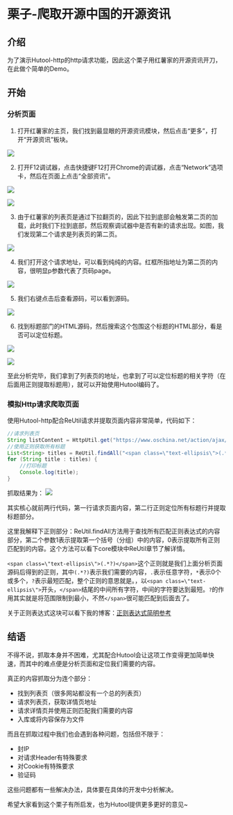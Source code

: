 栗子-爬取开源中国的开源资讯
===

## 介绍
为了演示Hutool-http的http请求功能，因此这个栗子用红薯家的开源资讯开刀，在此做个简单的Demo。

## 开始

### 分析页面
1. 打开红薯家的主页，我们找到最显眼的开源资讯模块，然后点击“更多”，打开“开源资讯”板块。

![](https://static.oschina.net/uploads/img/201711/19204312_zJD8.png)

2. 打开F12调试器，点击快捷键F12打开Chrome的调试器，点击“Network”选项卡，然后在页面上点击“全部资讯”。

![](https://static.oschina.net/uploads/img/201711/19204634_1ahd.png)

![](https://static.oschina.net/uploads/img/201711/19204743_eJBy.png)

3. 由于红薯家的列表页是通过下拉翻页的，因此下拉到底部会触发第二页的加载，此时我们下拉到底部，然后观察调试器中是否有新的请求出现。如图，我们发现第二个请求是列表页的第二页。

![](https://static.oschina.net/uploads/img/201711/19205000_V7Sj.png)

4. 我们打开这个请求地址，可以看到纯纯的内容。红框所指地址为第二页的内容，很明显p参数代表了页码page。

![](https://static.oschina.net/uploads/img/201711/19205156_dTb8.png)

5. 我们右键点击后查看源码，可以看到源码。

![](https://static.oschina.net/uploads/img/201711/19205356_lQBd.png)

6. 找到标题部门的HTML源码，然后搜索这个包围这个标题的HTML部分，看是否可以定位标题。

![](https://static.oschina.net/uploads/img/201711/19205448_Cn4w.png)

![](https://static.oschina.net/uploads/img/201711/19205601_HgAv.png)

至此分析完毕，我们拿到了列表页的地址，也拿到了可以定位标题的相关字符（在后面用正则提取标题用），就可以开始使用Hutool编码了。

### 模拟Http请求爬取页面
使用Hutool-http配合ReUtil请求并提取页面内容非常简单，代码如下：

```java
//请求列表页
String listContent = HttpUtil.get("https://www.oschina.net/action/ajax/get_more_news_list?newsType=&p=2");
//使用正则获取所有标题
List<String> titles = ReUtil.findAll("<span class=\"text-ellipsis\">(.*?)</span>", listContent, 1);
for (String title : titles) {
	//打印标题
	Console.log(title);
}
```

抓取结果为：
![](https://static.oschina.net/uploads/img/201711/19210437_aJDc.png)

其实核心就前两行代码，第一行请求页面内容，第二行正则定位所有标题行并提取标题部分。

这里我解释下正则部分：ReUtil.findAll方法用于查找所有匹配正则表达式的内容部分，第二个参数1表示提取第一个括号（分组）中的内容，0表示提取所有正则匹配到的内容。这个方法可以看下core模块中ReUtil章节了解详情。

`<span class=\"text-ellipsis\">(.*?)</span>`这个正则就是我们上面分析页面源码后得到的正则，其中`(.*?)`表示我们需要的内容，`.`表示任意字符，`*`表示0个或多个，`?`表示最短匹配，整个正则的意思就是。，以`<span class=\"text-ellipsis\">`开头，`</span>`结尾的中间所有字符，中间的字符要达到最短。`?`的作用其实就是将范围限制到最小，不然`</span>`很可能匹配到后面去了。

关于正则表达式这块可以看下我的博客：[正则表达式简明参考](http://luxiaolei.com/regex-guide)

## 结语
不得不说，抓取本身并不困难，尤其配合Hutool会让这项工作变得更加简单快速，而其中的难点便是分析页面和定位我们需要的内容。

真正的内容抓取分为连个部分：

- 找到列表页（很多网站都没有一个总的列表页）
- 请求列表页，获取详情页地址
- 请求详情页并使用正则匹配我们需要的内容
- 入库或将内容保存为文件 

而且在抓取过程中我们也会遇到各种问题，包括但不限于：

- 封IP
- 对请求Header有特殊要求
- 对Cookie有特殊要求
- 验证码

这些问题都有一些解决办法，具体要在具体的开发中分析解决。

希望大家看到这个栗子有所启发，也为Hutool提供更多更好的意见~


